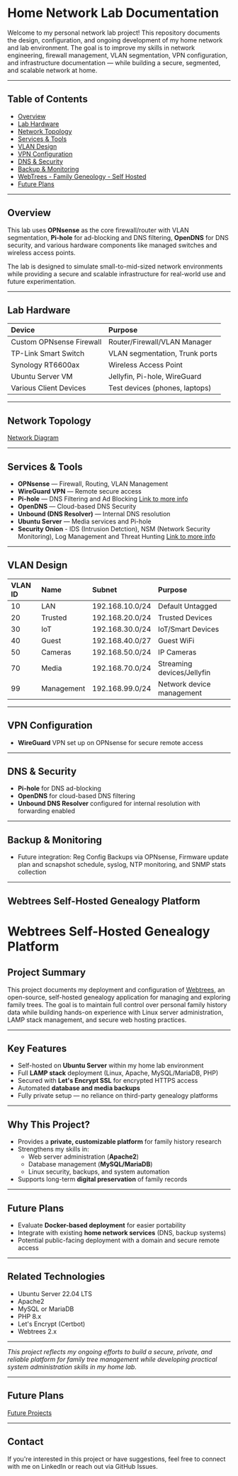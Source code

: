 # Home Network Lab Documentation

Welcome to my personal network lab project! This repository documents the design, configuration, and ongoing development of my home network and lab environment. The goal is to improve my skills in network engineering, firewall management, VLAN segmentation, VPN configuration, and infrastructure documentation — while building a secure, segmented, and scalable network at home.

---

## Table of Contents  

- [Overview](#overview)  
- [Lab Hardware](#lab-hardware)  
- [Network Topology](#network-topology)  
- [Services & Tools](#services--tools)  
- [VLAN Design](#vlan-design)  
- [VPN Configuration](#vpn-configuration)  
- [DNS & Security](#dns--security)  
- [Backup & Monitoring](#backup--monitoring)
- [WebTrees - Family Geneology - Self Hosted](#Webtrees-Self-Hosted-Genealogy-Platform)
- [Future Plans](#future-plans)

---

## Overview  

This lab uses **OPNsense** as the core firewall/router with VLAN segmentation, **Pi-hole** for ad-blocking and DNS filtering, **OpenDNS** for DNS security, and various hardware components like managed switches and wireless access points.  

The lab is designed to simulate small-to-mid-sized network environments while providing a secure and scalable infrastructure for real-world use and future experimentation.

---

## Lab Hardware  

| Device                  | Purpose                       |
|:------------------------|:------------------------------|
| Custom OPNsense Firewall | Router/Firewall/VLAN Manager   |
| TP-Link Smart Switch     | VLAN segmentation, Trunk ports |
| Synology RT6600ax        | Wireless Access Point          |
| Ubuntu Server VM         | Jellyfin, Pi-hole, WireGuard    |
| Various Client Devices   | Test devices (phones, laptops) |

---

## Network Topology  

[Network Diagram](./diagrams/LabSetupDiagram.png)


---

## Services & Tools  

- **OPNsense** — Firewall, Routing, VLAN Management  
- **WireGuard VPN** — Remote secure access  
- **Pi-hole** — DNS Filtering and Ad Blocking [Link to more info](./docs/pihole.md) 
- **OpenDNS** — Cloud-based DNS Security  
- **Unbound (DNS Resolver)** — Internal DNS resolution  
- **Ubuntu Server** — Media services and Pi-hole
- **Security Onion** - IDS (Intrusion Detction), NSM (Network Security Monitoring), Log Management and Threat Hunting [Link to more info](./docs/SecurityOnion.md) 

---

## VLAN Design  

| VLAN ID | Name        | Subnet         | Purpose                |
|:--------|:------------|:----------------|:------------------------|
| 10      | LAN          | 192.168.10.0/24 | Default Untagged         |
| 20      | Trusted      | 192.168.20.0/24 | Trusted Devices          |
| 30      | IoT          | 192.168.30.0/24 | IoT/Smart Devices        |
| 40      | Guest        | 192.168.40.0/27 | Guest WiFi               |
| 50      | Cameras      | 192.168.50.0/24 | IP Cameras               |
| 70      | Media        | 192.168.70.0/24 | Streaming devices/Jellyfin|
| 99      | Management   | 192.168.99.0/24 | Network device management|

---

## VPN Configuration  

- **WireGuard** VPN set up on OPNsense for secure remote access  


---

## DNS & Security  

- **Pi-hole** for DNS ad-blocking  
- **OpenDNS** for cloud-based DNS filtering  
- **Unbound DNS Resolver** configured for internal resolution with forwarding enabled

---

## Backup & Monitoring  

- Future integration: Reg Config Backups via OPNsense, Firmware update plan and scnapshot schedule, syslog, NTP monitoring, and SNMP stats collection

---

## Webtrees Self-Hosted Genealogy Platform

# Webtrees Self-Hosted Genealogy Platform

## Project Summary
This project documents my deployment and configuration of [Webtrees](https://webtrees.net/), an open-source, self-hosted genealogy application for managing and exploring family trees. The goal is to maintain full control over personal family history data while building hands-on experience with Linux server administration, LAMP stack management, and secure web hosting practices.

---

## Key Features
- Self-hosted on **Ubuntu Server** within my home lab environment
- Full **LAMP stack** deployment (Linux, Apache, MySQL/MariaDB, PHP)
- Secured with **Let's Encrypt SSL** for encrypted HTTPS access
- Automated **database and media backups**
- Fully private setup — no reliance on third-party genealogy platforms

---

## Why This Project?
- Provides a **private, customizable platform** for family history research
- Strengthens my skills in:
  - Web server administration (**Apache2**)
  - Database management (**MySQL/MariaDB**)
  - Linux security, backups, and system automation
- Supports long-term **digital preservation** of family records

---

## Future Plans
- Evaluate **Docker-based deployment** for easier portability
- Integrate with existing **home network services** (DNS, backup systems)
- Potential public-facing deployment with a domain and secure remote access

---

## Related Technologies
- Ubuntu Server 22.04 LTS
- Apache2
- MySQL or MariaDB
- PHP 8.x
- Let's Encrypt (Certbot)
- Webtrees 2.x

---

*This project reflects my ongoing efforts to build a secure, private, and reliable platform for family tree management while developing practical system administration skills in my home lab.*

---

## Future Plans  


[Future Projects](./docs/Future-Projects.md)



---

## Contact  

If you're interested in this project or have suggestions, feel free to connect with me on LinkedIn or reach out via GitHub Issues.


